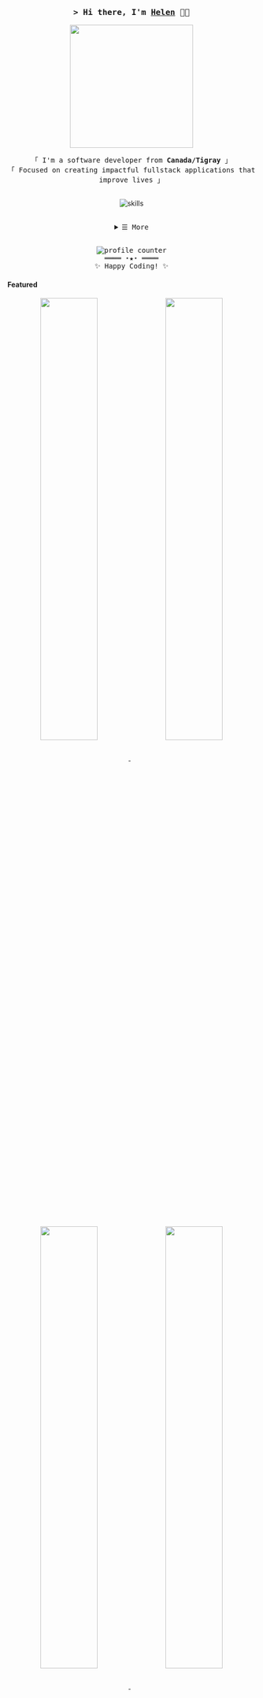 <!-- https://github.com/HelenGezahegn/ -->

<!-- Title -->

<h3 align="center">
        <samp>&gt; Hi there, I'm
                <a target="_blank" href="https://heleng.vercel.app/" alt="personal website"><samp>Helen</samp></a> 👋🏾
        </samp>
</h3>
<p align="center"> 
  <img width="250" src="https://media.giphy.com/media/jIgXf4hgbHCeKiXpvt/giphy.gif">
</p>



<p align="center">
        <!-- Intro -->
        <samp>
                「 I'm a software developer from <b>Canada/Tigray</b> 」
                <br>
                「 Focused on creating impactful fullstack applications that improve lives  」
                <br>
                <br>
      </samp>
</p>

<p align="center">
  <img src="https://skillicons.dev/icons?i=python,js,html,css,react,redux,nextjs,tailwind,mongodb,express,vercel,postman,firebase,figma" alt="skills" />
</p>

<br>

<!-- Details Section -->
<details align="center">
    <summary> <samp>&#9776; More</samp></summary>
    <p align="center">
        <br>
        <!-- Activity Widget -->
        <img alt="Helen Gezahegn's GitHub Stats"
                src="https://github-readme-stats.vercel.app/api?username=HelenGezahegn&show_icons=true&theme=radical" />
        <br>
        <!-- Social Links -->
        <p>Find me on</p>
        <!-- Mail -->
        <a href="mailto:gezahegn@ualberta.ca" target="_blank"><img alt="Mail"
                src="https://img.shields.io/badge/-Mail-EA4335?style=flat-square&logo=Gmail&logoColor=white">
        </a>
        <!-- Linkedin -->
        <a href="https://www.linkedin.com/in/HelenGezahegn/" target="_blank"><img alt="Linkedin"
                src="https://img.shields.io/badge/-Linkedin-0A66C2?style=flat-square&logo=Linkedin&logoColor=white">
        </a
    </p>
</details>
<br>



  

<!-- Footer -->
<samp>
    <p align="center">
       <img src="https://komarev.com/ghpvc/?username=HelenGezahegn&color=ff69b4" alt="profile counter" />
      <br>
        ════ ⋆★⋆ ════
        <br>
       ✨ Happy Coding! ✨
    </p>
</samp>

<!-- Featured Repositories -->
#### Featured

<p align="center">
<a href="https://github.com/HelenGezahegn/social-media-app" target="_blank">
<img width='48%' align="center"src="https://github-readme-stats.vercel.app/api/pin/?username=HelenGezahegn&repo=social-media-app&border_color=02D892&bg_color=0D1117&title_color=C9D1D9&text_color=8B949E&icon_color=02D892" />
</a>
<span>&nbsp;</span>
<a href="https://github.com/HelenGezahegn/chit-chat-ai" target="_blank">
<img width='48%' align="center"src="https://github-readme-stats.vercel.app/api/pin/?username=HelenGezahegn&repo=chit-chat-ai&border_color=02D892&bg_color=0D1117&title_color=C9D1D9&text_color=8B949E&icon_color=02D892" />
</a>
</p>

<p align="center">
<a href="https://github.com/HelenGezahegn/portfolio" target="_blank">
<img width='48%' align="center"src="https://github-readme-stats.vercel.app/api/pin/?username=HelenGezahegn&repo=portfolio&border_color=02D892&bg_color=0D1117&title_color=C9D1D9&text_color=8B949E&icon_color=02D892" />
</a>
<span>&nbsp;</span>
<a href="https://github.com/AspireUni/Aspire" target="_blank">
<img width='48%' align="center"src="https://github-readme-stats.vercel.app/api/pin/?username=AspireUni&repo=Aspire&border_color=02D892&bg_color=0D1117&title_color=C9D1D9&text_color=8B949E&icon_color=02D892" />
</a>
</p>

<p align="center">
<a href="https://www.buymeacoffee.com/HelenGezahegn" target="_blank"><img src="https://cdn.buymeacoffee.com/buttons/default-orange.png" alt="Buy Me A Coffee" height="41" width="174"></a>
</p>
